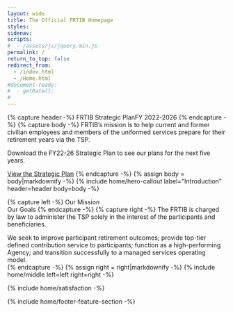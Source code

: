 ```yaml
---
layout: wide
title: The Official FRTIB Homepage
styles:
sidenav:
scripts:
#  - /assets/js/jquery.min.js
permalink: /
return_to_top: false
redirect_from:
  - /index.html
  - /Home.html
#document-ready:
#  - getRate();
#
---
```


<div class="usa-grid-full">

<!-- top area -->
{% capture header -%}
<span class="usa-hero__heading--alt">FRTIB Strategic Plan</span>FY 2022-2026
{% endcapture -%}
{% capture body -%}
FRTIB’s mission is to help current and former civilian employees and members of the uniformed services prepare for their retirement years via the TSP.

Download the  FY22-26 Strategic Plan to see our plans for the next five years.

<a class="usa-button on-card" href="{{site.baseurl}}/reading-room/strategic-plan/">View the Strategic Plan</a>
{% endcapture -%}
{% assign body = body|markdownify -%}
{% include home/hero-callout label="Introduction" header=header body=body -%}

<!-- middle area -->
{% capture left -%}
Our Mission<br>Our Goals
{% endcapture -%}
{% capture right -%}
The FRTIB is charged by law to administer the TSP solely in the interest of the participants and beneficiaries.

We seek to improve participant retirement outcomes; provide top-tier defined contribution service to participants; function as a high-performing Agency; and transition successfully to a managed services operating model.  
{% endcapture -%}
{% assign right = right|markdownify -%}
{% include home/middle left=left right=right -%}

{% include home/satisfaction -%}

<!-- bottom area above footer-->
{% include home/footer-feature-section -%}

</div>


<!-- CONTENT END -->
